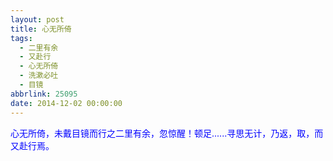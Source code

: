 ```yaml
---
layout: post
title: 心无所倚
tags:
  - 二里有余
  - 又赴行
  - 心无所倚
  - 洗漱必吐
  - 目镜
abbrlink: 25095
date: 2014-12-02 00:00:00
---
```


<!-- build time:Sat Jun 23 2018 12:05:16 GMT+0800 (中国标准时间) -->

<span style="color:#00f">心无所倚，未戴目镜而行之二里有余，忽惊醒！顿足......寻思无计，乃返，取，而又赴行焉。</span>
<!-- rebuild by neat -->